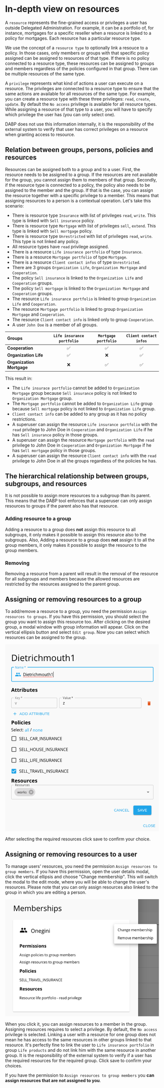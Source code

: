 # In-depth view on resources
A `resource` represents the fine-grained access or privileges a user has outside Delegated Administration. For example, it can be a portfolio of, for instance, mortgages for a specific reseller when a resource is linked to a policy for mortgages. Each resource has a particular resource type.

We use the concept of a `resource type` to optionally link a resouce to a policy. In those cases, only members or groups with that specific policy assigned can be assigned to resources of that type.  If there is no policy connected to a resource type, these resources can be assigned to groups and members regardless of the policies configured in that group. There can be multiple resources of the same type.

A `privilege` represents what kind of actions a user can execute on a resource. The privileges are connected to a resource type to ensure that the same actions are available for all resources of the same type. For example, you can create a resource type with these three privileges: `read`, `create`, `update`. By default the `No access` privilege is available for all resource types. While assigning a resource of that type to a user, you will have to specify which privilege the user has (you can only select one).

DABP does not use this information internally, it is the responsibility of the external system to verify that user has correct privileges on a resource when granting access to resource.

## Relation between groups, persons, policies and resources
Resources can be assigned both to a group and to a user. First, the resource needs to be assigned to a group. If the resources are not available for the group, you cannot assign them to members of that group. Secondly, if the resource type is connected to a policy, the policy also needs to be assigned to the member and the group. If that is the case, you can assign the resource together with a specific privilege to a member. This means that assigning resources to a person is a contextual operation. Let's take this scenario:

- There is resource type `Insurance` with list of privileges `read`, `write`. This type is linked with `Sell insurance` policy.
- There is resource type `Mortgage` with list of privileges `sell`, `extend`. This type is linked with `Sell mortgage` policy.
- There is resource type `Unrestricted` with list of privileges `read`, `write`. This type is not linked any policy.
- All resource types have `read` privilege assigned.
- There is a resource `Life insurance portfolio` of type `Insurance`. 
- There is a resource `Mortgage portfolio` of type `Mortgage`. 
- There is a resource `Client contact infos` of type `Unrestricted`. 
- There are 3 groups `Organization Life`, `Organization Mortgage` and `Cooperation`.
- The policy `Sell insurance` is linked to the `Organization Life` and `Cooperation` groups. 
- The policy `Sell mortgage` is linked to the `Organization Mortgage` and `Cooperation` groups. 
- The resource `Life insurance portfolio` is linked to group `Organization Life` and `Cooperation`.
- The resource `Mortgage portfolio` is linked to group `Organization Mortgage` and `Cooperation`.
- The resource `Client contact info` is linked only to group `Cooperation`.
- A user `John Doe` is a member of all groups. 


| Groups                | `Life insurance portfolio` | `Mortgage portfolio` | `Client contact infos` |
| :-------------------- | :-------------------:  |:------------------: |:------------------: |
| **Cooperation**      |      ✅       |     ✅     | ✅     |
| **Organization Life** 	|      ✅       |     ❌     | ✅     |
| **Organization Mortgage** |      ❌      |      ✅     | ✅     |

This result in:
- The `Life insurace portfolio` cannot be added to `Organization Mortgage` group because `Sell insurance` policy is not linked to `Organization Mortgage` group.
- The `Mortgage portfolio` cannot be added to `Organization Life` group because `Sell mortgage` policy is not linked to `Organization Life` group.
- `Client contact info` can be added to any group as it has no policy restrictions.
- A superuser can assign the resource `Life insurance portfolio` with the `read` privilege to John Doe in `Cooperation` and `Organization Life` if he has `Sell insurance` policy in those groups.
- A superuser can assign the resource `Mortgage portfolio` with the `read` privilege to John Doe in `Cooperation` and `Organization Mortgage` if he has `Sell mortgage` policy in those groups.
- A superuser can assign the resource `Client contact info` with the `read` privilege to John Doe in all the groups regardless of the policies he has.

## The hierarchical relationship between groups, subgroups, and resources
It is not possible to assign more resources to a subgroup than its parent. This means that the DABP tool enforces that a superuser can only assign resources to groups if the parent also has that resource. 

### Adding resource to a group
Adding a resource to a group does **not** assign this resource to all subgroups, it only makes it possible to assign this resource also to the subgroups. Also, Adding a resource to a group does **not** assign it to all the group members, it only makes it possible to assign the resource to the group members.

### Removing 
Removing a resource from a parent will result in the removal of the resource for all subgroups and members because the allowed resources are restricted by the resources assigned to the parent group.

## Assigning or removing resources to a group
To add/remove a resource to a group, you need the permission `Assign resources to groups`. If you have this permission, you should select the group you want to assign this resource too. After clicking on the desired group, a modal window with group information will appear. Click on the vertical ellipsis button and select `Edit group`. Now you can select which resources can be assigned to the group.

![edit group dialog](../../img/edit-group-dialog.png)

After selecting the required resources click save to confirm your choice.

## Assigning or removing resources to a user
To manage users' resources, you need the permission `Assign resources to group members`. If you have this permission, open the user details modal, click the vertical ellipsis and choose "Change membership". This will switch the modal to the edit mode, where you will be able to change the user's resources. Please note that you can only assign resources also linked to the group in which you are editing a person.

![edit person dialog](../../img/edit-person.png)

When you click it, you can assign resources to a member in the group. Assigning resources requires to select a privilege. By default, the `No access` privilege is selected. Linking a user with a resource for one group does not mean he has access to the same resources in other groups linked to that resource. It's perfectly fine to link the user to `Life insurance portfolio` in group `Life products` and do not link him with the same resource in another group. It is the responsibility of the external system to verify if a user has the required resources for the required group. Click save to confirm your choices.

If you have the permission to `Assign resources to group members` you **can assign resources that are not assigned to you**.
